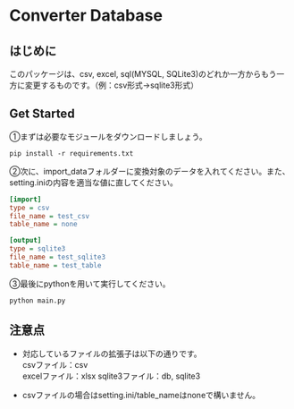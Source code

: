 # Converter Database

## はじめに  
このパッケージは、csv, excel, sql(MYSQL, SQLite3)のどれか一方からもう一方に変更するものです。（例：csv形式->sqlite3形式）

## Get Started  
①まずは必要なモジュールをダウンロードしましょう。  
```angular2html
pip install -r requirements.txt
```

②次に、import_dataフォルダーに変換対象のデータを入れてください。また、setting.iniの内容を適当な値に直してください。
```setting.ini
[import]
type = csv
file_name = test_csv
table_name = none

[output]
type = sqlite3
file_name = test_sqlite3
table_name = test_table
```

③最後にpythonを用いて実行してください。
```
python main.py
```

## 注意点
- 対応しているファイルの拡張子は以下の通りです。  
csvファイル：csv  
excelファイル：xlsx 
sqlite3ファイル：db, sqlite3
  
- csvファイルの場合はsetting.ini/table_nameはnoneで構いません。
